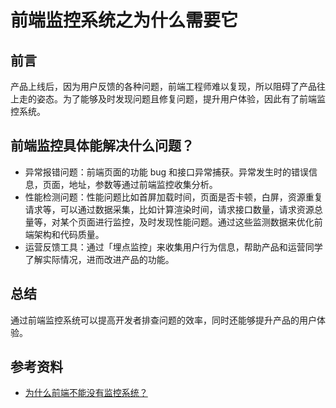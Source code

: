 # 前端监控系统之为什么需要它

## 前言

产品上线后，因为用户反馈的各种问题，前端工程师难以复现，所以阻碍了产品往上走的姿态。为了能够及时发现问题且修复问题，提升用户体验，因此有了前端监控系统。

## 前端监控具体能解决什么问题？

+ 异常报错问题：前端页面的功能 bug 和接口异常捕获。异常发生时的错误信息，页面，地址，参数等通过前端监控收集分析。
+ 性能检测问题：性能问题比如首屏加载时间，页面是否卡顿，白屏，资源重复请求等，可以通过数据采集，比如计算渲染时间，请求接口数量，请求资源总量等，对某个页面进行监控，及时发现性能问题。通过这些监测数据来优化前端架构和代码质量。
+ 运营反馈工具：通过「埋点监控」来收集用户行为信息，帮助产品和运营同学了解实际情况，进而改进产品的功能。

## 总结

通过前端监控系统可以提高开发者排查问题的效率，同时还能够提升产品的用户体验。

## 参考资料

+ [为什么前端不能没有监控系统？](https://juejin.cn/post/7096675256986763295)
